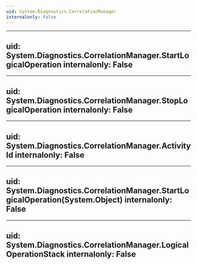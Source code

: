 ```yaml
---
uid: System.Diagnostics.CorrelationManager
internalonly: False
---
```


---
uid: System.Diagnostics.CorrelationManager.StartLogicalOperation
internalonly: False
---

---
uid: System.Diagnostics.CorrelationManager.StopLogicalOperation
internalonly: False
---

---
uid: System.Diagnostics.CorrelationManager.ActivityId
internalonly: False
---

---
uid: System.Diagnostics.CorrelationManager.StartLogicalOperation(System.Object)
internalonly: False
---

---
uid: System.Diagnostics.CorrelationManager.LogicalOperationStack
internalonly: False
---
